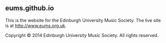 eums.github.io
--------------

This is the website for the Edinburgh University Music Society. The live site
is at <http://www.eums.org.uk>.

Copyright &copy; 2014 Edinburgh University Music Society. All rights reserved.
